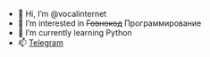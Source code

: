 - 👋 Hi, I’m @vocalinternet
- 👀 I’m interested in <strike>Говнокод</strike> Программирование
- 🌱 I’m currently learning Python
- 📫 [Telegram](https://t.me/calvision)

<!---
vocalinternet/vocalinternet is a ✨ special ✨ repository because its `README.md` (this file) appears on your GitHub profile.
You can click the Preview link to take a look at your changes.
--->
